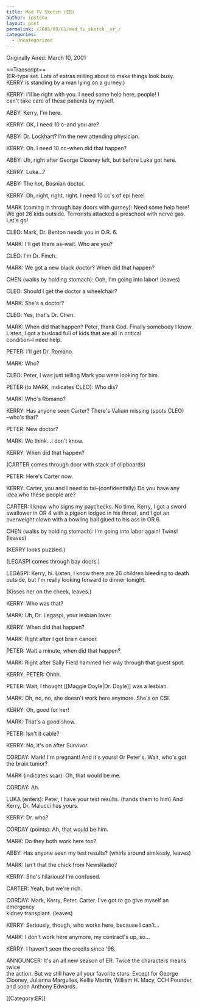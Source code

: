 ```yaml
---
title: Mad TV Sketch (ER)
author: ipstenu
layout: post
permalink: /2005/09/01/mad_tv_sketch__er_/
categories:
  - Uncategorized
---
```

Originally Aired: March 10, 2001

==Transcript==  
(ER-type set. Lots of extras milling about to make things look busy.  
KERRY is standing by a man lying on a gurney.)

KERRY: I'll be right with you. I need some help here, people! I  
can't take care of these patients by myself.

ABBY: Kerry, I'm here.

KERRY: OK, I need 10 c&#8211;and you are?

ABBY: Dr. Lockhart? I'm the new attending physician.

KERRY: Oh. I need 10 cc&#8211;when did that happen?

ABBY: Uh, right after George Clooney left, but before Luka got here.

KERRY: Luka&#8230;?

ABBY: The hot, Bosnian doctor.

KERRY: Oh, right, right, right. I need 10 cc's of epi here!

MARK (coming in through bay doors with gurney): Need some help here!  
We got 26 kids outside. Terrorists attacked a preschool with nerve gas.  
Let's go!

CLEO: Mark, Dr. Benton needs you in O.R. 6.

MARK: I'll get there as&#8211;wait. Who are you?

CLEO: I'm Dr. Finch.

MARK: We got a new black doctor? When did that happen?

CHEN (walks by holding stomach): Ooh, I'm going into labor! (leaves)

CLEO: Should I get the doctor a wheelchair?

MARK: She's a doctor?

CLEO: Yes, that's Dr. Chen.

MARK: When did that happen? Peter, thank God. Finally somebody I know.  
Listen, I got a busload full of kids that are all in critical  
condition&#8211;I need help.

PETER: I'll get Dr. Romano.

MARK: Who?

CLEO: Peter, I was just telling Mark you were looking for him.

PETER (to MARK, indicates CLEO): Who dis?

MARK: Who's Romano?

KERRY: Has anyone seen Carter? There's Valium missing (spots CLEO)  
&#8211;who's that?

PETER: New doctor?

MARK: We think&#8230;I don't know.

KERRY: When did that happen?

(CARTER comes through door with stack of clipboards)

PETER: Here's Carter now.

KERRY: Carter, you and I need to tal&#8211;(confidentially) Do you have any  
idea who these people are?

CARTER: I know who signs my paychecks. No time, Kerry, I got a sword  
swallower in OR 4 with a pigeon lodged in his throat, and I got an  
overweight clown with a bowling ball glued to his ass in OR 6.

CHEN (walks by holding stomach): I'm going into labor again! Twins!  
(leaves)

(KERRY looks puzzled.)

(LEGASPI comes through bay doors.)

LEGASPI: Kerry, hi. Listen, I know there are 26 children bleeding to death  
outside, but I'm really looking forward to dinner tonight.

(Kisses her on the cheek, leaves.)

KERRY: Who was that?

MARK: Uh, Dr. Legaspi, your lesbian lover.

KERRY: When did that happen?

MARK: Right after I got brain cancer.

PETER: Wait a minute, when did that happen?

MARK: Right after Sally Field hammed her way through that guest spot.

KERRY, PETER: Ohhh.

PETER: Wait, I thought [[Maggie Doyle|Dr. Doyle]] was a lesbian.

MARK: Oh, no, no, she doesn't work here anymore. She's on CSI.

KERRY: Oh, good for her!

MARK: That's a good show.

PETER: Isn't it cable?

KERRY: No, it's on after Survivor.

CORDAY: Mark! I'm pregnant! And it's yours! Or Peter's. Wait, who's got  
the brain tumor?

MARK (indicates scar): Oh, that would be me.

CORDAY: Ah.

LUKA (enters): Peter, I have your test results. (hands them to him) And  
Kerry, Dr. Malucci has yours.

KERRY: Dr. who?

CORDAY (points): Ah, that would be him.

MARK: Do they both work here too?

ABBY: Has anyone seen my test results? (whirls around aimlessly, leaves)

MARK: Isn't that the chick from NewsRadio?

KERRY: She's hilarious! I'm confused.

CARTER: Yeah, but we're rich.

CORDAY: Mark, Kerry, Peter, Carter. I've got to go give myself an emergency  
kidney transplant. (leaves)

KERRY: Seriously, though, who works here, because I can't&#8230;

MARK: I don't work here anymore, my contract's up, so&#8230;

KERRY: I haven't seen the credits since '98.

ANNOUNCER: It's an all new season of ER. Twice the characters means twice  
the action. But we still have all your favorite stars. Except for George  
Clooney, Julianna Margulies, Kellie Martin, William H. Macy, CCH Pounder,  
and soon Anthony Edwards.

[[Category:ER]]